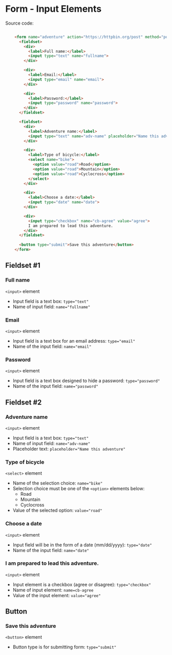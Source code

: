 
Form - Input Elements
=====================


Source code: 

```html

    <form name="adventure" action="https://httpbin.org/post" method="post">
      <fieldset>
        <div>
          <label>Full name:</label>
          <input type="text" name="fullname">
        </div>

        <div>
          <label>Email:</label>
          <input type="email" name="email">
        </div>

        <div>
          <label>Password:</label>
          <input type="password" name="password">
        </div>
      </fieldset>

      <fieldset>
        <div>
          <label>Adventure name:</label>
          <input type="text" name="adv-name" placeholder="Name this adventure">
        </div>

        <div>
          <label>Type of bicycle:</label>
          <select name="bike">
            <option value="road">Road</option>
            <option value="road">Mountain</option>
            <option value="road">Cyclocross</option>
          </select>
        </div>

        <div>    
          <label>Choose a date:</label>
          <input type="date" name="date">
        </div>

        <div>
          <input type="checkbox" name="cb-agree" value="agree">
          I am prepared to lead this adventure.
        </div>
      </fieldset>
      
      <button type="submit">Save this adventure</button>
    </form>

```


Fieldset #1
-----------

### Full name

`<input>` element
- Input field is a text box: `type="text"`
- Name of input field: `name="fullname"`


### Email

`<input>` element
- Input field is a text box for an email address: `type="email"`
- Name of the input field: `name="email"`


### Password

`<input>` element
- Input field is a text box designed to hide a password: `type="password"`
- Name of the input field: `name="password"`



Fieldset #2
-----------

### Adventure name

`<input>` element
- Input field is a text box: `type="text"`
- Name of input field: `name="adv-name"`
- Placeholder text: `placeholder="Name this adventure"`


### Type of bicycle

`<select>` element
- Name of the selection choice: `name="bike"`
- Selection choice must be one of the `<option>` elements below:
  - Road 
  - Mountain
  - Cyclocross
- Value of the selected option: `value="road"`


### Choose a date

`<input>` element
- Input field will be in the form of a date (mm/dd/yyyy): `type="date"`
- Name of the input field: `name="date"`


### I am prepared to lead this adventure. 

`<input>` element
- Input element is a checkbox (agree or disagree): `type="checkbox"`
- Name of input element: `name=cb-agree`
- Value of the input element: `value="agree"`


Button
------

### Save this adventure

`<button>` element
- Button type is for submitting form: `type="submit"`


